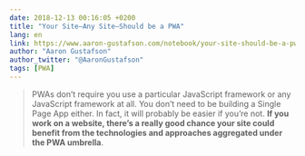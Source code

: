 ```yaml
---
date: 2018-12-13 00:16:05 +0200
title: "Your Site—Any Site—Should be a PWA"
lang: en
link: https://www.aaron-gustafson.com/notebook/your-site-should-be-a-pwa/
author: "Aaron Gustafson"
author_twitter: "@AaronGustafson"
tags: [PWA]
---
```


> PWAs don’t require you use a particular JavaScript framework or any JavaScript framework at all. You don’t need to be building a Single Page App either. In fact, it will probably be easier if you’re not. **If you work on a website, there’s a really good chance your site could benefit from the technologies and approaches aggregated under the PWA umbrella**.
